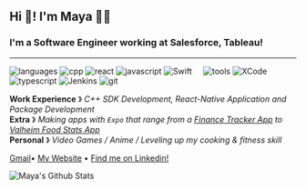 ## Hi 🙂! I'm Maya 🙋🏻

### I'm a Software Engineer working at Salesforce, Tableau!

---

![languages](https://img.shields.io/static/v1?label=&message=languages:&color=555&style=flat-square)
![cpp](https://img.shields.io/static/v1?logo=cplusplus&label=&message=Cplusplus&color=edd7fc&logoColor=555&style=flat-square&link=)
![react](https://img.shields.io/static/v1?logo=react&label=&message=React&color=edd7fc&logoColor=555&style=flat-square&link=)
![javascript](https://img.shields.io/static/v1?logo=javascript&label=&message=Javascript&color=edd7fc&logoColor=555&style=flat-square&link=)
![Swift](https://img.shields.io/static/v1?logo=swift&label=&message=Swift&color=edd7fc&logoColor=555&style=flat-square&link=)
&nbsp;&nbsp;&nbsp;
![tools](https://img.shields.io/static/v1?label=&message=tools:&color=555&style=flat-square)
![XCode](https://img.shields.io/static/v1?logo=xcode&label=&message=Xcode&color=edd7fc&logoColor=555&style=flat-square)
![typescript](https://img.shields.io/static/v1?logo=typescript&label=&message=Typescript&color=edd7fc&logoColor=555&style=flat-square&link=)
![Jenkins](https://img.shields.io/static/v1?logo=jenkins&label=&message=Jenkins&color=edd7fc&logoColor=555&style=flat-square)
![git](https://img.shields.io/static/v1?logo=git&label=&message=git&color=edd7fc&logoColor=555&style=flat-square)

**Work Experience** &#12299; _C++ SDK Development, React-Native Application and Package Development_
<br/>
**Extra** &#12299; _Making apps with `Expo` that range from a <a href="https://devmoneywatch.netlify.app/welcome">Finance Tracker App</a> to <a href="https://valheimfood.netlify.app/">Valheim Food Stats App</a>_
<br/>
**Personal** &#12299; _Video Games / Anime / Leveling up my cooking & fitness skill_

<a href="mailto:mayas.saringan@gmail.com">Gmail</a>•
<a href="https://mayasaringan.me/">My Website</a> •
<a href="https://www.linkedin.com/in/msaringan/">Find me on Linkedin!</a>

![Maya's Github Stats](https://github-readme-stats.vercel.app/api?username=MayaSaringan&hide=contribs,prs,stars,issues&count_private=true&show_icons=true&theme=panda)
